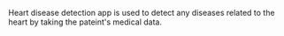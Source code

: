 Heart disease detection app is used to detect any diseases related to the heart by taking the pateint's medical data.
